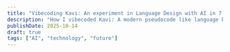 ```yaml
---
title: "Vibecoding Kavi: An experiment in Language Design with AI in 7 Days"
description: "How I vibecoded Kavi: A modern pseudocode like language built in a week with AI"
publishDate: 2025-10-14
draft: true
tags: ["AI", "technology", "future"]
---
```

